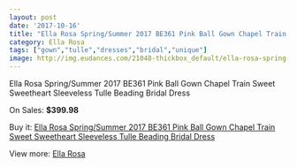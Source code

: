 ```yaml
---
layout: post
date: '2017-10-16'
title: "Ella Rosa Spring/Summer 2017 BE361 Pink Ball Gown Chapel Train Sweet Sweetheart Sleeveless Tulle Beading Bridal Dress"
category: Ella Rosa
tags: ["gown","tulle","dresses","bridal","unique"]
image: http://img.eudances.com/21048-thickbox_default/ella-rosa-spring-summer-2017-be361-pink-ball-gown-chapel-train-sweet-sweetheart-sleeveless-tulle-beading-bridal-dress.jpg
---
```

Ella Rosa Spring/Summer 2017 BE361 Pink Ball Gown Chapel Train Sweet Sweetheart Sleeveless Tulle Beading Bridal Dress

On Sales: **$399.98**
<a href="https://www.eudances.com/en/ella-rosa/6441-ella-rosa-spring-summer-2017-be361-pink-ball-gown-chapel-train-sweet-sweetheart-sleeveless-tulle-beading-bridal-dress.html"><amp-img layout="responsive" width="600" height="600" src="//img.eudances.com/21048-thickbox_default/ella-rosa-spring-summer-2017-be361-pink-ball-gown-chapel-train-sweet-sweetheart-sleeveless-tulle-beading-bridal-dress.jpg" alt="Ella Rosa Spring/Summer 2017 BE361 Pink Ball Gown Chapel Train Sweet Sweetheart Sleeveless Tulle Beading Bridal Dress 0" /></a>
<a href="https://www.eudances.com/en/ella-rosa/6441-ella-rosa-spring-summer-2017-be361-pink-ball-gown-chapel-train-sweet-sweetheart-sleeveless-tulle-beading-bridal-dress.html"><amp-img layout="responsive" width="600" height="600" src="//img.eudances.com/21054-thickbox_default/ella-rosa-spring-summer-2017-be361-pink-ball-gown-chapel-train-sweet-sweetheart-sleeveless-tulle-beading-bridal-dress.jpg" alt="Ella Rosa Spring/Summer 2017 BE361 Pink Ball Gown Chapel Train Sweet Sweetheart Sleeveless Tulle Beading Bridal Dress 1" /></a>
<a href="https://www.eudances.com/en/ella-rosa/6441-ella-rosa-spring-summer-2017-be361-pink-ball-gown-chapel-train-sweet-sweetheart-sleeveless-tulle-beading-bridal-dress.html"><amp-img layout="responsive" width="600" height="600" src="//img.eudances.com/21053-thickbox_default/ella-rosa-spring-summer-2017-be361-pink-ball-gown-chapel-train-sweet-sweetheart-sleeveless-tulle-beading-bridal-dress.jpg" alt="Ella Rosa Spring/Summer 2017 BE361 Pink Ball Gown Chapel Train Sweet Sweetheart Sleeveless Tulle Beading Bridal Dress 2" /></a>
<a href="https://www.eudances.com/en/ella-rosa/6441-ella-rosa-spring-summer-2017-be361-pink-ball-gown-chapel-train-sweet-sweetheart-sleeveless-tulle-beading-bridal-dress.html"><amp-img layout="responsive" width="600" height="600" src="//img.eudances.com/21052-thickbox_default/ella-rosa-spring-summer-2017-be361-pink-ball-gown-chapel-train-sweet-sweetheart-sleeveless-tulle-beading-bridal-dress.jpg" alt="Ella Rosa Spring/Summer 2017 BE361 Pink Ball Gown Chapel Train Sweet Sweetheart Sleeveless Tulle Beading Bridal Dress 3" /></a>
<a href="https://www.eudances.com/en/ella-rosa/6441-ella-rosa-spring-summer-2017-be361-pink-ball-gown-chapel-train-sweet-sweetheart-sleeveless-tulle-beading-bridal-dress.html"><amp-img layout="responsive" width="600" height="600" src="//img.eudances.com/21051-thickbox_default/ella-rosa-spring-summer-2017-be361-pink-ball-gown-chapel-train-sweet-sweetheart-sleeveless-tulle-beading-bridal-dress.jpg" alt="Ella Rosa Spring/Summer 2017 BE361 Pink Ball Gown Chapel Train Sweet Sweetheart Sleeveless Tulle Beading Bridal Dress 4" /></a>
<a href="https://www.eudances.com/en/ella-rosa/6441-ella-rosa-spring-summer-2017-be361-pink-ball-gown-chapel-train-sweet-sweetheart-sleeveless-tulle-beading-bridal-dress.html"><amp-img layout="responsive" width="600" height="600" src="//img.eudances.com/21050-thickbox_default/ella-rosa-spring-summer-2017-be361-pink-ball-gown-chapel-train-sweet-sweetheart-sleeveless-tulle-beading-bridal-dress.jpg" alt="Ella Rosa Spring/Summer 2017 BE361 Pink Ball Gown Chapel Train Sweet Sweetheart Sleeveless Tulle Beading Bridal Dress 5" /></a>
<a href="https://www.eudances.com/en/ella-rosa/6441-ella-rosa-spring-summer-2017-be361-pink-ball-gown-chapel-train-sweet-sweetheart-sleeveless-tulle-beading-bridal-dress.html"><amp-img layout="responsive" width="600" height="600" src="//img.eudances.com/21049-thickbox_default/ella-rosa-spring-summer-2017-be361-pink-ball-gown-chapel-train-sweet-sweetheart-sleeveless-tulle-beading-bridal-dress.jpg" alt="Ella Rosa Spring/Summer 2017 BE361 Pink Ball Gown Chapel Train Sweet Sweetheart Sleeveless Tulle Beading Bridal Dress 6" /></a>

Buy it: [Ella Rosa Spring/Summer 2017 BE361 Pink Ball Gown Chapel Train Sweet Sweetheart Sleeveless Tulle Beading Bridal Dress](https://www.eudances.com/en/ella-rosa/6441-ella-rosa-spring-summer-2017-be361-pink-ball-gown-chapel-train-sweet-sweetheart-sleeveless-tulle-beading-bridal-dress.html "Ella Rosa Spring/Summer 2017 BE361 Pink Ball Gown Chapel Train Sweet Sweetheart Sleeveless Tulle Beading Bridal Dress")

View more: [Ella Rosa](https://www.eudances.com/en/102-ella-rosa "Ella Rosa")